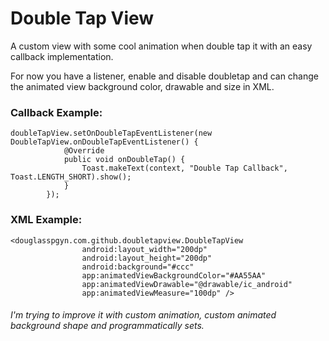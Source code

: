 # Double Tap View

A custom view with some cool animation when double tap it with an easy callback implementation.

For now you have a listener, enable and disable doubletap and can change the animated view background color, drawable and size in XML.

### Callback Example:
```
doubleTapView.setOnDoubleTapEventListener(new DoubleTapView.onDoubleTapEventListener() {
            @Override
            public void onDoubleTap() {
                Toast.makeText(context, "Double Tap Callback", Toast.LENGTH_SHORT).show();
            }
        });
```

### XML Example:
```
<douglasspgyn.com.github.doubletapview.DoubleTapView
                android:layout_width="200dp"
                android:layout_height="200dp"
                android:background="#ccc"
                app:animatedViewBackgroundColor="#AA55AA"
                app:animatedViewDrawable="@drawable/ic_android"
                app:animatedViewMeasure="100dp" />
```

###### I'm trying to improve it with custom animation, custom animated background shape and programmatically sets.
